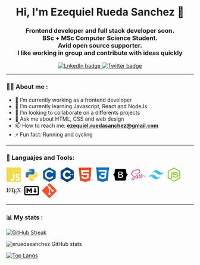 <div id="header" align="center">
    <h1 align="center">Hi, I'm Ezequiel Rueda Sanchez 👋</h1>
    <h3 align="center"> Frontend developer and full stack developer soon.<br> BSc + MSc Computer Science Student. <br> Avid open source supporter. <br> I like working in group and contribute with ideas quickly</h3>
</div>

<div align="center">
    <a href="https://www.linkedin.com/in/e-ruedasanchez/">
        <img src="https://img.shields.io/badge/LinkedIn-0077B5?style=for-the-badge&logo=linkedin&logoColor=white" alt="LnkedIn badge">
    </a>
    <a href="https://twitter.com/RSanchez_Eze">
        <img src="https://img.shields.io/twitter/follow/RSanchez_Eze?color=blue&logo=twitter&style=for-the-badge" alt="Twitter badge">
    </a>
</div>

---

### 👨‍💻 About me :

- 🔭 I’m currently working as a frontend developer
- 🌱 I’m currently learning Javascript, React and NodeJs
- 👯 I’m looking to collaborate on a differents projects
- 💬 Ask me about HTML, CSS and web design
- 📫 How to reach me: **ezequiel.ruedasanchez@gmail.com**
- ⚡ Fun fact: Running and cycling

---

<div align="left">
    <h3> 🔨 Languajes and Tools:</h3>
    <div>
        <img src="https://github.com/devicons/devicon/blob/master/icons/javascript/javascript-plain.svg" title="Javascript" alt="javascript" width="40" height="40">&nbsp;
        <img src="https://github.com/devicons/devicon/blob/master/icons/python/python-original.svg" title="Pyhton" alt="python" width="40" height="40">&nbsp;
        <img src="https://github.com/devicons/devicon/blob/master/icons/c/c-plain.svg" title="C" alt="c" width="40" height="40">&nbsp;
        <img src="https://github.com/devicons/devicon/blob/master/icons/cplusplus/cplusplus-plain.svg" title="C++" alt="c++" width="40" height="40">&nbsp;
        <img src="https://github.com/devicons/devicon/blob/master/icons/html5/html5-plain.svg" title="HTML5" alt="HTML" width="40" height="40">&nbsp;
        <img src="https://github.com/devicons/devicon/blob/master/icons/css3/css3-plain.svg" title="CSS3" alt="CSS" width="40" height="40">&nbsp;
        <img src="https://github.com/devicons/devicon/blob/master/icons/bootstrap/bootstrap-plain.svg" title="Bootstrap" alt="bootstrap" width="40" height="40">&nbsp;
        <img src="https://github.com/devicons/devicon/blob/master/icons/sass/sass-original.svg" title="SASS" alt="sass" width="40" height="40">&nbsp;
        <img src="https://github.com/devicons/devicon/blob/master/icons/tailwindcss/tailwindcss-plain.svg" title="Tailwind" alt="tailwind" width="40" height="40">&nbsp;
        <img src="https://github.com/devicons/devicon/blob/master/icons/nodejs/nodejs-plain.svg" title="NodeJs" alt="Nodejs" width="40" height="40">&nbsp;
        <img src="https://github.com/devicons/devicon/blob/master/icons/latex/latex-original.svg" title="Latex" alt="Latex" width="40" height="40">&nbsp;
        <img src="https://github.com/devicons/devicon/blob/master/icons/markdown/markdown-original.svg" title="Markdown" alt="Markdown" width="40" height="40">&nbsp;
        <img src="https://github.com/devicons/devicon/blob/master/icons/git/git-plain.svg" title="Git" alt="Git" width="40" height="40">&nbsp;
      </div>
</div>

---

### 📊 My stats :

[![GitHub Streak](https://streak-stats.demolab.com?user=eruedasanchez&theme=tokyonight&hide_border=true&date_format=M%20j%5B%2C%20Y%5D)](https://git.io/streak-stats)

![eruedasanchez GitHub stats](https://github-readme-stats.vercel.app/api?username=eruedasanchez&show_icons=true&theme=tokyonight)

[![Top Langs](https://github-readme-stats.vercel.app/api/top-langs/?username=eruedasanchez&theme=tokyonight&layout=compact)](https://github.com/anuraghazra/github-readme-stats)



